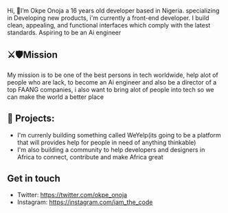 
Hi, 👋I’m Okpe Onoja a 16 years old developer based in Nigeria. specializing in Developing new products, i'm currently a front-end developer. I build clean, appealing, and functional interfaces which comply with the latest standards. Aspiring to be an Ai engineer
## ⚔️🛡Mission
My mission is to be one of the best persons in tech worldwide, help alot of people who are lack, to become an Ai engineer and also be a director of a top FAANG companies, i also want to bring alot of people into tech so we can make the world a better place 

## 🌱 Projects: 
- I'm currenly building something called WeYelp(its going to be a platform that will provides help for people in need of anything thinkable)  
-  I'm also building a community to help developers and designers in Africa to connect, contribute and make Africa great
## Get in touch
- Twitter: https://twitter.com/okpe_onoja
- Instagram: https://instagram.com/iam_the_code
